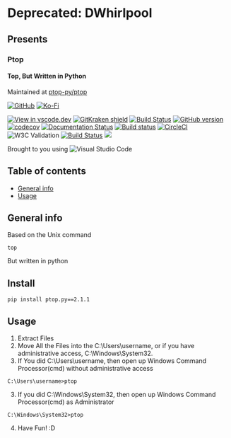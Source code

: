 # **Deprecated:** DWhirlpool
## Presents
### Ptop
#### Top, But Written in Python

Maintained at [ptop-py/ptop](https://github.com/ptop-py/ptop)

[![GitHub][github-badge]][github-sponsors]
[![Ko-Fi][kofi-badge]][kofi]

[![View in vscode.dev](https://img.shields.io/badge/preview%20in-vscode.dev-blue)](https://vscode.dev/github/ptop-py/ptop)
[![GitKraken shield][kraken]][kraken-ref]
[![Build Status](https://dev.azure.com/dwhirlpool/ptop/_apis/build/status/ptop?branchName=main)](https://dev.azure.com/dwhirlpool/ptop/_build/latest?definitionId=1&branchName=main)
[![GitHub version](https://badge.fury.io/gh/DWhirlpool%2Fptop.svg)](https://badge.fury.io/gh/DWhirlpool%2Fptop)
[![codecov](https://codecov.io/gh/DWhirlpool/ptop/branch/main/graph/badge.svg?token=UKFXBEJBSY)](https://codecov.io/gh/DWhirlpool/ptop)
[![Documentation Status](https://readthedocs.org/projects/ptop/badge/?version=latest)](https://ptop.readthedocs.io/en/latest/?badge=latest)
[![Build status](https://ci.appveyor.com/api/projects/status/rk44r0r9s8d3l28o?svg=true)](https://ci.appveyor.com/project/DWhirlpool/ptop)
[![CircleCI](https://circleci.com/gh/DWhirlpool/ptop/tree/main.svg?style=svg)](https://circleci.com/gh/DWhirlpool/ptop/tree/main)
![W3C Validation](https://img.shields.io/w3c-validation/html?style=flat-square&targetUrl=https%3A%2F%2Fdwhirlpool.github.io%2Fptop)
[![Build Status](https://app.travis-ci.com/DWhirlpool/ptop.svg?branch=main)](https://app.travis-ci.com/DWhirlpool/ptop)
<img src="https://forthebadge.com/images/badges/built-with-love.svg"></img>

Brought to you using  ![Visual Studio Code](https://img.shields.io/badge/Visual%20Studio%20Code-0078d7.svg?style=for-the-badge&logo=visual-studio-code&logoColor=white)
## Table of contents
* [General info](#general-info)
* [Usage](#Usage)
## General info
Based on the Unix command 
```
top
```
But written in python
## Install
```
pip install ptop.py==2.1.1
```
## Usage
1. Extract Files
2. Move All the Files into the C:\Users\username, or if you have administrative access, C:\Windows\System32.
3. If You did C:\Users\username, then open up Windows Command Processor(cmd) without administrative access
```
C:\Users\username>ptop
```
3. If you did C:\Windows\System32, then open up Windows Command Processor(cmd) as Administrator
```
C:\Windows\System32>ptop
```
4. Have Fun! :D

[kraken]: https://img.shields.io/badge/GitKraken-Legendary%20Git%20Tools-teal?style=plastic&logo=gitkraken
[kraken-ref]: https://www.gitkraken.com/invite/nQmDPR9D
[github-badge]: https://img.shields.io/badge/-Sponsor-fafbfc?logo=GitHub%20Sponsors
[github-sponsors]: https://github.com/sponsors/dwhirlpool
[kofi-badge]: https://img.shields.io/badge/Ko--fi-Buy%20me%20a%20coffee!-%2346b798.svg
[kofi]: https://ko-fi.com/dwhirlpool
